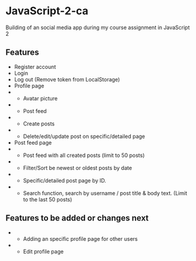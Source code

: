 # JavaScript-2-ca

Building of an social media app during my course assignment in JavaScript 2

## Features

- Register account
- Login
- Log out (Remove token from LocalStorage)
- Profile page
- - Avatar picture
- - Post feed
- - Create posts
- - Delete/edit/update post on specific/detailed page
- Post feed page
- - Post feed with all created posts (limit to 50 posts)
- - Filter/Sort be newest or oldest posts by date
- - Specific/detailed post page by ID.
- - Search function, search by username / post title & body text. (Limit to the last 50 posts)

## Features to be added or changes next

- - Adding an specific profile page for other users
- - Edit profile page
